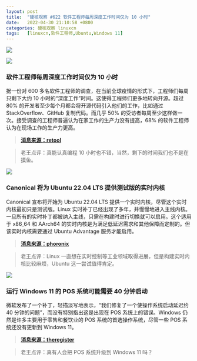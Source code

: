 ```yaml
---
layout: post
title:	"硬核观察 #622 软件工程师每周深度工作时间仅为 10 小时"
date:	2022-04-30 21:10:58 +0800 
categories:	硬核观察 linuxcn 
tags:	[linuxcn,软件工程师,Ubuntu,Windows 11]
---
```



![](/Asserts/Images//attachment/album/202204/30/210950svzs6v3m57me5lvv.jpg)


![](/Asserts/Images//attachment/album/202204/30/211002tl1lwmmjqfll1drj.jpg)


### 软件工程师每周深度工作时间仅为 10 小时


据一份对 600 多名软件工程师的调查，在当前全球疫情的形式下，工程师们每周只剩下大约 10 小时的“深度工作”时间。这使得工程师们更多地转向开源。超过 80% 的开发者至少每个月都会将开源代码引入他们的工作，比如通过 StackOverflow、GitHub 复制代码。而几乎 50% 的受访者每周至少这样做一次。接受调查的工程师普遍认为在家工作的生产力没有提高，68% 的软件工程师认为在现场工作的生产力更高。



> 
> **[消息来源：retool](https://retool.com/reports/state-of-engineering-time-2022/)**
> 
> 
> 



> 
> 老王点评：真能认真编程 10 小时也不错，当然，剩下的时间我们也不是在摸鱼。
> 
> 
> 


![](/Asserts/Images//attachment/album/202204/30/211013maa0831n3t5a008u.jpg)


### Canonical 将为 Ubuntu 22.04 LTS 提供测试版的实时内核


Canonical 宣布将开始为 Ubuntu 22.04 LTS 提供一个实时内核，尽管这个实时内核最初只是测试版。Linux 实时补丁已经出现了多年，并慢慢地进入主线内核。一旦所有的实时补丁都被纳入主线，只需在构建时进行切换就可以启用。这个适用于 x86\_64 和 AArch64 的实时内核是为满足低延迟需求和其他保障而定制的。但该实时内核需要通过 Ubuntu Advantage 服务才能启用。



> 
> **[消息来源：phoronix](https://www.phoronix.com/scan.php?page=news_item&px=Ubuntu-RT-Kernel-Setup-UA)**
> 
> 
> 



> 
> 老王点评：Linux 一直想在实时控制等工业领域取得进展，但是构建实时内核比较麻烦，Ubuntu 这一尝试值得肯定。
> 
> 
> 


![](/Asserts/Images//attachment/album/202204/30/211032cxtij80c0050rx38.jpg)


### 运行 Windows 11 的 POS 系统可能需要 40 分钟启动


微软发布了一个补丁，轻描淡写地表示，“我们修复了一个使操作系统启动延迟约 40 分钟的问题”，而没有特别指出这是出现在 POS 系统上的错误。Windows 仍然是许多主要用于零售和餐饮业的 POS 系统的首选操作系统，尽管一些 POS 系统还没有更新到 Windows 11。



> 
> **[消息来源：theregister](https://www.theregister.com/2022/04/26/windows_11_patch/)**
> 
> 
> 



> 
> 老王点评：真有人会把 POS 系统升级到 Windows 11 吗？
> 
> 
>
